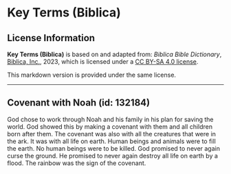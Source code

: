 # Key Terms (Biblica)

## License Information

**Key Terms (Biblica)** is based on and adapted from: _Biblica Bible Dictionary_, [Biblica, Inc.](https://www.biblica.com/), 2023, which is licensed under a [CC BY-SA 4.0 license](https://creativecommons.org/licenses/by-sa/4.0/legalcode.en).

This markdown version is provided under the same license.



--------------------------------

## Covenant with Noah (id: 132184)

God chose to work through Noah and his family in his plan for saving the world. God showed this by making a covenant with them and all children born after them. The covenant was also with all the creatures that were in the ark. It was with all life on earth. Human beings and animals were to fill the earth. No human beings were to be killed. God promised to never again curse the ground. He promised to never again destroy all life on earth by a flood. The rainbow was the sign of the covenant.


